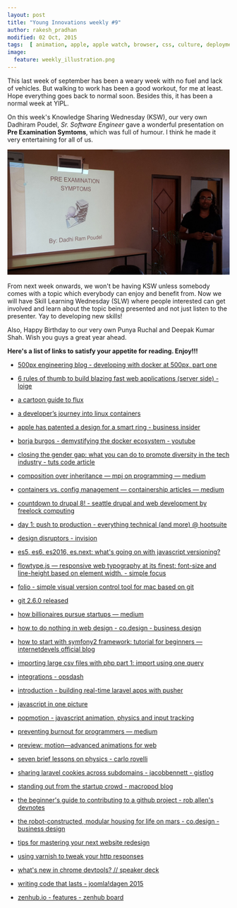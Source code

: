 ```yaml
---
layout: post
title: "Young Innovations weekly #9"
author: rakesh_pradhan
modified: 02 Oct, 2015
tags:  [ animation, apple, apple watch, browser, css, culture, deployment, drupal, html, javascript, js, minimalism, motion, patent, performance, physics, plan, prototype, redesign, stand out, success, trend, ui, unique, version control, web design, animation, caching, code, companyculture, container, contribute, css, design, devops, docker, documentary, dribbble, drupal8, flux, folio, future, git, github, import csv, invision, javascript, js, laravel, pattern, php, phyrics, productmgmt, programming, pusher, shared cookie, slices, smartring, startup, symfony, tech, technology, ux, varnish, video, web, webdesign, webdevelopment, website]
image:
  feature: weekly_illustration.png
---
```


This last week of september has been a weary week with no fuel and lack of vehicles. But walking to work has been a good workout, for me at least. Hope everything goes back to normal soon. Besides this, it has been a normal week at YIPL.

<!--more-->

On this week's Knowledge Sharing Wednesday (KSW), our very own Dadhiram Poudel, _Sr. Software Engineer_ gave a wonderful presentation on __Pre Examination Symtoms__, which was full of humour. I think he made it very entertaining for all of us.

![KSW photo](/images/weekly09/dadhiram-presentation.jpg)

From next week onwards, we won't be having KSW unless somebody comes with a topic which everybody can enjoy and benefit from. Now we will have Skill Learning Wednesday (SLW) where people interested can get involved and learn about the topic being presented and not just listen to the presenter. Yay to developing new skills!

Also, Happy Birthday to our very own Punya Ruchal and Deepak Kumar Shah. Wish you guys a great year ahead.

__Here's a list of links to satisfy your appetite for reading. Enjoy!!!__

* [500px engineering blog - developing with docker at 500px, part one](http://developers.500px.com/2015/09/10/developing-with-docker-at-500px-pt1.html)

* [6 rules of thumb to build blazing fast web applications (server side) - loige](http://loige.co/6-rules-of-thumb-to-build-blazing-fast-web-applications/)

* [a cartoon guide to flux](https://medium.com/@linclark/a-cartoon-guide-to-flux-6157355ab207)

* [a developer’s journey into linux containers](https://deis.com/blog/2015/developer-journey-linux-containers)

* [apple has patented a design for a smart ring - business insider](http://uk.businessinsider.com/apple-patents-design-for-smart-ring-2015-10)

* [borja burgos - demystifying the docker ecosystem - youtube](https://www.youtube.com/watch?v=2_fWdHZie8k)

* [closing the gender gap: what you can do to promote diversity in the tech industry - tuts code article](http://code.tutsplus.com/articles/closing-the-gender-gap-what-you-can-do-to-promote-diversity-in-the-tech-industry--cms-24874)

* [composition over inheritance — mpj on programming — medium](https://medium.com/humans-create-software/composition-over-inheritance-cb6f88070205)

* [containers vs. config management — containership articles — medium](https://blog.containership.io/containers-vs-config-management-e64cbb744a94)

* [countdown to drupal 8! - seattle drupal and web development by freelock computing](http://www.freelock.com/blog/don-dill/2015-09/countdown-drupal-8)

* [day 1: push to production - everything technical (and more) @ hootsuite](http://code.hootsuite.com/push-to-production-on-day-1/)

* [design disruptors - invision](http://www.designdisruptors.com/)

* [es5, es6, es2016, es.next: what's going on with javascript versioning?](http://benmccormick.org/2015/09/14/es5-es6-es2016-es-next-whats-going-on-with-javascript-versioning/)

* [flowtype.js — responsive web typography at its finest: font-size and line-height based on element width. - simple focus](http://simplefocus.com/flowtype/)

* [folio - simple visual version control tool for mac based on git](http://folioformac.com/)

* [git 2.6.0 released](https://raw.githubusercontent.com/git/git/master/Documentation/RelNotes/2.6.0.txt)

* [how billionaires pursue startups — medium](https://medium.com/@benjaminhardy/2-strategies-to-determine-future-success-df69d353fc0d)

* [how to do nothing in web design - co.design - business design](http://www.fastcodesign.com/3051241/how-to-do-nothing-in-web-design)

* [how to start with symfony2 framework: tutorial for beginners — internetdevels official blog](http://internetdevels.com/blog/how-to-start-with-symfony2-framework-tutorial-for-beginners)

* [importing large csv files with php part 1: import using one query](http://www.grok-interactive.com/blog/import-large-csv-into-mysql-with-php-part-1/)

* [integrations - opsdash](https://www.opsdash.com/integrations)

* [introduction - building real-time laravel apps with pusher](http://pusher-community.github.io/real-time-laravel/index.html)

* [javascript in one picture](http://coodict.github.io/javascript-in-one-pic/)

* [popmotion - javascript animation, physics and input tracking](http://popmotion.io/)

* [preventing burnout for programmers — medium](https://medium.com/@karolisram/preventing-burnout-for-programmers-12b4968adbaa)

* [preview: motion—advanced animations for web ](http://www.invisionapp.com/new-features/45/preview-motion-advanced-animations-for-web-and-mobile-design)

* [seven brief lessons on physics - carlo rovelli](http://www.sevenbrieflessons.com/)

* [sharing laravel cookies across subdomains - jacobbennett - gistlog](https://gistlog.co/JacobBennett/15558410de2a394373ac)

* [standing out from the startup crowd - macropod blog](https://macropod.com/blog/making-our-website-stand-out/)

* [the beginner's guide to contributing to a github project - rob allen's devnotes](http://akrabat.com/the-beginners-guide-to-contributing-to-a-github-project/)

* [the robot-constructed, modular housing for life on mars - co.design - business design](http://www.fastcodesign.com/3051569/the-robot-constructed-modular-housing-for-life-on-mars)

* [tips for mastering your next website redesign](http://speckyboy.com/2015/09/28/ux-tips-website-redesign/)

* [using varnish to tweak your http responses](https://www.section.io/2015/09/24/using-varnish-to-tweak-your-http-responses.html)

* [what's new in chrome devtools? // speaker deck](https://speakerdeck.com/addyosmani/whats-new-in-chrome-devtools)

* [writing code that lasts - joomla!dagen 2015](http://www.slideshare.net/rdohms/writing-code-that-lasts-joomladagen-2015)

* [zenhub.io - features - zenhub board](https://www.zenhub.io/zenhubBoard)